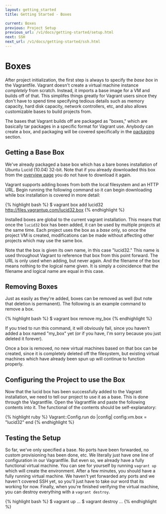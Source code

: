 ```yaml
---
layout: getting_started
title: Getting Started - Boxes

current: Boxes
previous: Project Setup
previous_url: /v1/docs/getting-started/setup.html
next: SSH
next_url: /v1/docs/getting-started/ssh.html
---
```

# Boxes

After project initialization, the first step is always to specify the
_base box_ in the Vagrantfile. Vagrant doesn't create a virtual machine
instance _completely_ from scratch. Instead, it imports a base image for
a VM and builds off of that. This simplifes things greatly for Vagrant
users since they don't have to spend time specifying tedious details
such as memory capacity, hard disk capacity, network controllers, etc,
and also allows customizable bases to build projects from.

The bases that Vagrant builds off are packaged as "boxes," which are
basically tar packages in a specific format for Vagrant use. Anybody
can create a box, and packaging will be covered specifically in the
[packaging](/v1/docs/getting-started/packaging.html) section.

## Getting a Base Box

We've already packaged a base box which has a bare bones installation
of Ubuntu Lucid (10.04) 32-bit. Note that if you already downloaded
this box from the [overview page](/v1/docs/getting-started/index.html) you
do not have to download it again.

Vagrant supports adding boxes from both the local filesystem and an
HTTP URL. Begin running the following command so it can begin downloading
while box installation is covered in more detail:

{% highlight bash %}
$ vagrant box add lucid32 http://files.vagrantup.com/lucid32.box
{% endhighlight %}

Installed boxes are global to the current vagrant installation. This
means that once the `lucid32` box has been added, it can be used by
multiple projects at the same time. Each project uses the box as a _base_ only, so once the
project VM is created, modifications can be made without affecting other
projects which may use the same box.

Note that the box is given its own name, in this case "lucid32." This name
is used throughout Vagrant to reference that box from this point forward.
The URL is only used when adding, but never again. And the filename of the
box means nothing to the logical name given. It is simply a coincidence that
the filename and logical name are equal in this case.

## Removing Boxes

Just as easily as they're added, boxes can be removed as well (but note that
deletion is permanent). The following is an example command to remove a box.

{% highlight bash %}
$ vagrant box remove my_box
{% endhighlight %}

If you tried to run this command, it will obviously fail, since you haven't
added a box named "my_box" yet (or if you have, I'm sorry because you just
deleted it forever).

Once a box is removed, no new virtual machines based on that box can be created,
since it is completely deleted off the filesystem, but existing virtual machines
which have already been spun up will continue to function properly.

## Configuring the Project to use the Box

Now that the lucid box has been successfully added to the Vagrant installation,
we need to tell our project to use it as a base. This is done through the Vagrantfile.
Open the Vagrantfile and paste the following contents into it. The functional of
the contents should be self-explanatory:

{% highlight ruby %}
Vagrant::Config.run do |config|
  config.vm.box = "lucid32"
end
{% endhighlight %}

## Testing the Setup

So far, we've only specified a base. No ports have been forwarded, no custom provisioning
has been done, etc. We literally just have one line of configuration in our Vagrantfile.
But even so, we already have a fully functional virtual machine. You can see for yourself
by running `vagrant up` which will create the environment. After a few minutes, you should
have a fully running virtual machine. We haven't yet forwarded any ports and we haven't covered
SSH yet, so you'll just have to take our word that its working for now. Finally,
when you're finished verifying the virtual machine, you can destroy everything with a
`vagrant destroy`.

{% highlight bash %}
$ vagrant up
...
$ vagrant destroy
...
{% endhighlight %}
